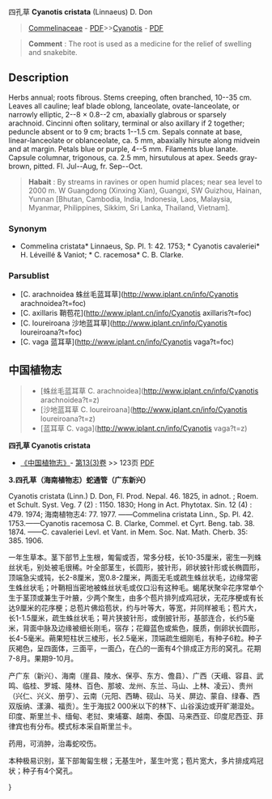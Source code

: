 四孔草 **Cyanotis cristata** (Linnaeus) D. Don

> [Commelinaceae](http://www.iplant.cn/info/Commelinaceae?t=foc) - [PDF](http://www.iplant.cn/foc/pdf/Commelinaceae.pdf)>>[Cyanotis](http://www.iplant.cn/info/Cyanotis?t=foc) - [PDF](http://www.iplant.cn/foc/pdf/Cyanotis.pdf)

> **Comment** : 
> The root is used as a medicine for the relief of swelling and snakebite.

## Description

Herbs annual; roots fibrous. Stems creeping, often branched, 10--35 cm. Leaves all cauline; leaf blade oblong, lanceolate, ovate-lanceolate, or narrowly elliptic, 2--8 × 0.8--2 cm, abaxially glabrous or sparsely arachnoid. Cincinni often solitary, terminal or also axillary if 2 together; peduncle absent or to 9 cm; bracts 1--1.5 cm. Sepals connate at base, linear-lanceolate or oblanceolate, ca. 5 mm, abaxially hirsute along midvein and at margin. Petals blue or purple, 4--5 mm. Filaments blue lanate. Capsule columnar, trigonous, ca. 2.5 mm, hirsutulous at apex. Seeds gray-brown, pitted. Fl. Jul--Aug, fr. Sep--Oct.

> **Habait** : 
> By streams in ravines or open humid places; near sea level to 2000 m. W Guangdong (Xinxing Xian), Guangxi, SW Guizhou, Hainan, Yunnan [Bhutan, Cambodia, India, Indonesia, Laos, Malaysia, Myanmar, Philippines, Sikkim, Sri Lanka, Thailand, Vietnam].

### Synonym
* Commelina cristata* Linnaeus, Sp. Pl. 1: 42. 1753; * Cyanotis cavaleriei* H. Léveillé & Vaniot; * C. racemosa* C. B. Clarke.

### Parsublist

* [C.  arachnoidea  蛛丝毛蓝耳草](http://www.iplant.cn/info/Cyanotis arachnoidea?t=foc)
* [C.  axillaris  鞘苞花](http://www.iplant.cn/info/Cyanotis axillaris?t=foc)
* [C.  loureiroana  沙地蓝耳草](http://www.iplant.cn/info/Cyanotis loureiroana?t=foc)
* [C.  vaga  蓝耳草](http://www.iplant.cn/info/Cyanotis vaga?t=foc)

## 中国植物志

> * [蛛丝毛蓝耳草  C.  arachnoidea](http://www.iplant.cn/info/Cyanotis arachnoidea?t=z)
> * [沙地蓝耳草  C.  loureiroana](http://www.iplant.cn/info/Cyanotis loureiroana?t=z)
> * [蓝耳草  C.  vaga](http://www.iplant.cn/info/Cyanotis vaga?t=z)

**四孔草 Cyanotis cristata**

* [《中国植物志》](http://www.iplant.cn/frps)- [第13(3)卷](http://www.iplant.cn/frps/vol/13(3)) >> 123页 [PDF](http://www.iplant.cn/frps/pdf/13(3)/123.pdf)

**3.四孔草（海南植物志）蛇通管（广东新兴）**

Cyanotis cristata (Linn.) D. Don, Fl. Prod. Nepal. 46. 1825, in adnot. ; Roem. et Schult. Syst. Veg. 7 (2) : 1150. 1830; Hong in Act. Phytotax. Sin. 12 (4) : 479. 1974; 海南植物志4: 77. 1977. ——Commelina cristata Linn., Sp. Pl. 42. 1753.——Cyanotis racemosa C. B. Clarke, Commel. et Cyrt. Beng. tab. 38. 1874. ——C. cavaleriei Levl. et Vant. in Mem. Soc. Nat. Math. Cherb. 35: 385. 1906.

一年生草本。茎下部节上生根，匍匐或否，常多分枝，长10-35厘米，密生一列蛛丝状毛，别处被毛很稀。叶全部茎生，长圆形，披针形，卵状披针形或长椭圆形，顶端急尖或钝，长2-8厘米，宽0.8-2厘米，两面无毛或疏生蛛丝状毛，边缘常密生蛛丝状毛；叶鞘相当密地被蛛丝状毛或仅口沿有这种毛。蝎尾状聚伞花序常单个生于茎顶或兼生于叶腋，少两个聚生，由多个苞片排列成鸡冠状，无花序梗或有长达9厘米的花序梗；总苞片佛焰苞状，约与叶等大，等宽，并同样被毛；苞片大，长1-1.5厘米，疏生蛛丝状毛；萼片狭披针形，或倒披针形，基部连合，长约5毫米，背面中脉及边缘被细长刚毛，宿存；花瓣蓝色或紫色，膜质，倒卵状长圆形，长4-5毫米。蒴果短柱状三棱形，长2.5毫米，顶端疏生细刚毛，有种子6粒。种子灰褐色，呈四面体，三面平，一面凸，在凸的一面有4个排成正方形的窝孔。花期7-8月。果期9-10月。

产广东（新兴）、海南（崖县、陵水、保亭、东方、儋县）、广西（天峨、容县、武鸣、临桂、罗城、隆林、百色、那坡、龙州、东兰、马山、上林、凌云）、贵州（兴仁、兴义、册亨）、云南（元阳、西畴、砚山、马关、屏边、蒙自、绿春、西双版纳、漾濞、福贡）。生于海拔2 000米以下的林下、山谷溪边或开旷潮湿处。印度、斯里兰卡、缅甸、老挝、柬埔寨、越南、泰国、马来西亚、印度尼西亚、菲律宾也有分布。模式标本采自斯里兰卡。

药用，可消肿，治毒蛇咬伤。

本种极易识别，茎下部匍匐生根；无基生叶，茎生叶宽；苞片宽大，多片排成鸡冠状；种子有4个窝孔。

}